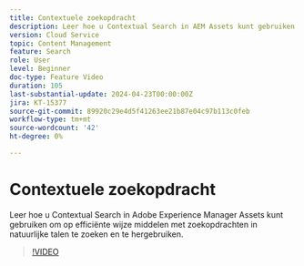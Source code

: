 ```yaml
---
title: Contextuele zoekopdracht
description: Leer hoe u Contextual Search in AEM Assets kunt gebruiken om op efficiënte wijze middelen te zoeken met zoekopdrachten in natuurlijke talen.
version: Cloud Service
topic: Content Management
feature: Search
role: User
level: Beginner
doc-type: Feature Video
duration: 105
last-substantial-update: 2024-04-23T00:00:00Z
jira: KT-15377
source-git-commit: 89920c29e4d5f41263ee21b87e04c97b113c0feb
workflow-type: tm+mt
source-wordcount: '42'
ht-degree: 0%

---
```



# Contextuele zoekopdracht

Leer hoe u Contextual Search in Adobe Experience Manager Assets kunt gebruiken om op efficiënte wijze middelen met zoekopdrachten in natuurlijke talen te zoeken en te hergebruiken.

>[!VIDEO](https://video.tv.adobe.com/v/3428667/?learn=on)

